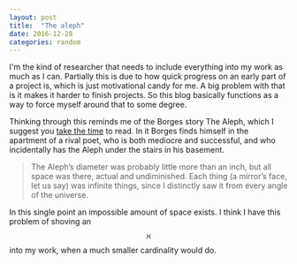 ```yaml
---
layout: post
title:  "The aleph"
date: 2016-12-28
categories: random
---
```


I'm the kind of researcher that needs to include everything into my work as much as I can. Partially this is due to how quick progress on an early part of a project is, which is just motivational candy for me. A big problem with that is it makes it harder to finish projects. So this blog basically functions as a way to force myself around that to some degree.

Thinking through this reminds me of the Borges story The Aleph, which I suggest you [take the time](http://web.mit.edu/allanmc/www/borgesaleph.pdf) to read. In it Borges finds himself in the apartment of a rival poet, who is both mediocre and successful, and who incidentally has the Aleph under the stairs in his basement.

> The Aleph’s diameter was probably little more than an inch, but all space was there, actual and undiminished. Each thing (a mirror’s face, let us say) was infinite things, since I distinctly saw it from every angle of the universe.

In this single point an impossible amount of space exists. I think I have this problem of shoving an $$ \aleph $$ into my work, when a much smaller cardinality would do.
